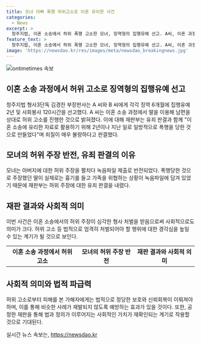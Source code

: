 ```yaml
---
title: 모녀 아빠 폭행 허위고소로 이혼 유리한 사건
categories:
  - News
excerpt: >
  청주지법, 이혼 소송에서 허위 폭행 고소한 모녀, 징역형의 집행유예 선고. A씨, 이혼 과정에서 딸을 이용해 남편에게 허위 고소. 녹음파일은 반전 증거로 사용. 재판부, 이혼 소송에 이용한 행동은 매우 불량하다고 판결. 
feature_text: >
  청주지법, 이혼 소송에서 허위 폭행 고소한 모녀, 징역형의 집행유예 선고. A씨, 이혼 과정에서 딸을 이용해 남편에게 허위 고소. 녹음파일은 반전 증거로 사용. 재판부, 이혼 소송에 이용한 행동은 매우 불량하다고 판결. 
image: 'https://newsdao.kr/res/images/meta/newsdao_breakingnews.jpg'
---
```


<p><img src="https://newsdao.kr/res/images/meta/newsdao_breakingnews.jpg" alt="ontimetimes 속보" /></p>

<h2 data-ke-size="size26">이혼 소송 과정에서 허위 고소로 징역형의 집행유예 선고</h2>

<p data-ke-size="size16">청주지법 형사3단독 김경찬 부장판사는 A 씨와 B 씨에게 각각 징역 6개월에 집행유예 2년 및 사회봉사 120시간을 선고했다. A 씨는 이혼 소송 과정에서 딸을 이용해 남편을 상대로 허위 고소를 진행한 것으로 밝혀졌다. 이에 대해 재판부는 유죄 판결과 함께 "이혼 소송에 유리한 자료로 활용하기 위해 2년이나 지난 일로 일방적으로 폭행을 당한 것으로 만들었다"며 죄질이 매우 불량하다고 판결했다.</p>

<h2 data-ke-size="size26">모녀의 허위 주장 반전, 유죄 판결의 이유</h2>

<p data-ke-size="size16">모녀는 아버지에 대한 허위 주장을 펼치다 녹음파일 제출로 반전되었다. 폭행당한 것으로 주장했던 딸이 실제로는 흉기를 들고 가족을 위협하는 상황이 녹음파일에 담겨 있었기 때문에 재판부는 허위 주장에 대한 유죄 판결을 내렸다. </p>

<h2 data-ke-size="size26">재판 결과와 사회적 의미</h2>

<p data-ke-size="size16">이번 사건은 이혼 소송에서의 허위 주장이 심각한 형사 처벌을 받음으로써 사회적으로도 의미가 크다. 허위 고소 등 법적으로 엄격히 처벌되어야 할 행위에 대한 경각심을 높일 수 있는 계기가 될 것으로 보인다.</p>

<table>
    <tr>
        <td style="text-align: center; height: 17px;"><b>이혼 소송 과정에서 허위 고소</b></td>
        <td style="text-align: center; height: 17px;"><b>모녀의 허위 주장 반전</b></td>
        <td style="text-align: center; height: 17px;"><b>재판 결과와 사회적 의미</b></td>
    </tr>
</table>

<h2 data-ke-size="size26">사회적 의미와 법적 파급력</h2>

<p data-ke-size="size16">허위 고소로부터 피해를 본 가해자에게는 법적으로 정당한 보호와 신뢰회복이 이뤄져야 하며, 이를 통해 비슷한 사례가 재발되지 않도록 예방하는 효과가 있을 것이다. 또한, 공정한 재판을 통해 법과 정의가 이루어지는 사회적인 가치가 재확인되는 계기로 작용할 것으로 기대된다.</p>
실시간 뉴스 속보는, <a href="https://newsdao.kr" rel="dofollow">https://newsdao.kr</a>


